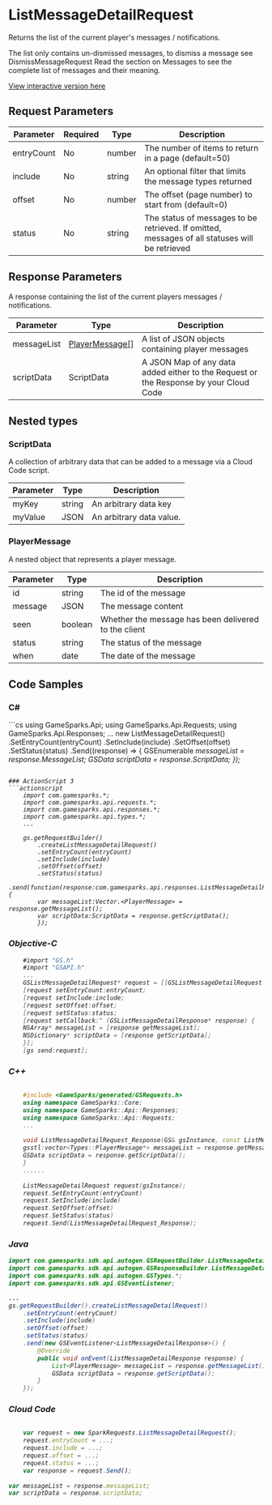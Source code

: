 
# ListMessageDetailRequest


Returns the list of the current player's messages / notifications.

The list only contains un-dismissed messages, to dismiss a message see DismissMessageRequest Read the section on Messages to see the complete list of messages and their meaning.


<a href="https://api.gamesparks.net/#listmessagedetailrequest" target="_gsapi">View interactive version here</a>

## Request Parameters

Parameter | Required | Type | Description
--------- | -------- | ---- | -----------
entryCount | No | number | The number of items to return in a page (default=50)
include | No | string | An optional filter that limits the message types returned
offset | No | number | The offset (page number) to start from (default=0)
status | No | string | The status of messages to be retrieved. If omitted, messages of all statuses will be retrieved

## Response Parameters


A response containing the list of the current players messages / notifications.

Parameter | Type | Description
--------- | ---- | -----------
messageList | [PlayerMessage[]](#playermessage) | A list of JSON objects containing player messages
scriptData | ScriptData | A JSON Map of any data added either to the Request or the Response by your Cloud Code

## Nested types

### ScriptData

A collection of arbitrary data that can be added to a message via a Cloud Code script.

Parameter | Type | Description
--------- | ---- | -----------
myKey | string | An arbitrary data key
myValue | JSON | An arbitrary data value.

### PlayerMessage

A nested object that represents a player message.

Parameter | Type | Description
--------- | ---- | -----------
id | string | The id of the message
message | JSON | The message content
seen | boolean | Whether the message has been delivered to the client
status | string | The status of the message
when | date | The date of the message


## Code Samples

<h3>C#</h3>
```cs
	using GameSparks.Api;
	using GameSparks.Api.Requests;
	using GameSparks.Api.Responses;
	...
	new ListMessageDetailRequest()
		.SetEntryCount(entryCount)
		.SetInclude(include)
		.SetOffset(offset)
		.SetStatus(status)
		.Send((response) => {
		GSEnumerable<var> messageList = response.MessageList; 
		GSData scriptData = response.ScriptData; 
		});

```

### ActionScript 3
```actionscript
	import com.gamesparks.*;
	import com.gamesparks.api.requests.*;
	import com.gamesparks.api.responses.*;
	import com.gamesparks.api.types.*;
	...
	
	gs.getRequestBuilder()
	    .createListMessageDetailRequest()
		.setEntryCount(entryCount)
		.setInclude(include)
		.setOffset(offset)
		.setStatus(status)
		.send(function(response:com.gamesparks.api.responses.ListMessageDetailResponse):void {
		var messageList:Vector.<PlayerMessage> = response.getMessageList(); 
		var scriptData:ScriptData = response.getScriptData(); 
		});

```

### Objective-C
```objectivec
	#import "GS.h"
	#import "GSAPI.h"
	...
	GSListMessageDetailRequest* request = [[GSListMessageDetailRequest alloc] init];
	[request setEntryCount:entryCount;
	[request setInclude:include;
	[request setOffset:offset;
	[request setStatus:status;
	[request setCallback:^ (GSListMessageDetailResponse* response) {
	NSArray* messageList = [response getMessageList]; 
	NSDictionary* scriptData = [response getScriptData]; 
	}];
	[gs send:request];

```

### C++
```cpp

	#include <GameSparks/generated/GSRequests.h>
	using namespace GameSparks::Core;
	using namespace GameSparks::Api::Responses;
	using namespace GameSparks::Api::Requests;
	...
	
	void ListMessageDetailRequest_Response(GS& gsInstance, const ListMessageDetailResponse& response) {
	gsstl:vector<Types::PlayerMessage*> messageList = response.getMessageList(); 
	GSData scriptData = response.getScriptData(); 
	}
	......
	
	ListMessageDetailRequest request(gsInstance);
	request.SetEntryCount(entryCount)
	request.SetInclude(include)
	request.SetOffset(offset)
	request.SetStatus(status)
	request.Send(ListMessageDetailRequest_Response);
```

### Java
```java
import com.gamesparks.sdk.api.autogen.GSRequestBuilder.ListMessageDetailRequest;
import com.gamesparks.sdk.api.autogen.GSResponseBuilder.ListMessageDetailResponse;
import com.gamesparks.sdk.api.autogen.GSTypes.*;
import com.gamesparks.sdk.api.GSEventListener;

...
gs.getRequestBuilder().createListMessageDetailRequest()
	.setEntryCount(entryCount)
	.setInclude(include)
	.setOffset(offset)
	.setStatus(status)
	.send(new GSEventListener<ListMessageDetailResponse>() {
		@Override
		public void onEvent(ListMessageDetailResponse response) {
			List<PlayerMessage> messageList = response.getMessageList(); 
			GSData scriptData = response.getScriptData(); 
		}
	});

```

### Cloud Code
```javascript

	var request = new SparkRequests.ListMessageDetailRequest();
	request.entryCount = ...;
	request.include = ...;
	request.offset = ...;
	request.status = ...;
	var response = request.Send();
	
var messageList = response.messageList; 
var scriptData = response.scriptData; 
```


